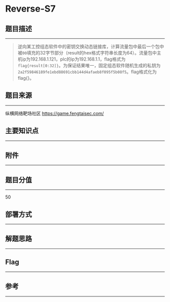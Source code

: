 # Reverse-S7

## 题目描述
---
> 逆向某工控组态软件中的密钥交换动态链接库，计算流量包中最后一个包中被`00`填充的32字节部分（result的hex格式字符串长度为64）。流量包中主机ip为192.168.1.121，plc的ip为192.168.1.1，flag格式为`flag{result[0:32]}`。为保证结果唯一，固定组态软件随机生成的私钥为`2a2f59846189fe1ebd88691cbb144d4afaeb8f095f5b08f5`。flag格式化为flag{}。

## 题目来源
---
纵横网络靶场社区 https://game.fengtaisec.com/

## 主要知识点
---


## 附件
---


## 题目分值
---
50

## 部署方式
---


## 解题思路
---


## Flag
---


## 参考
---

